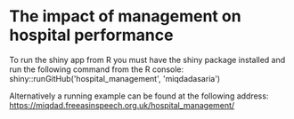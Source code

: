# The impact of management on hospital performance

To run the shiny app from R you must have the shiny package installed and run the following command from the R console: shiny::runGitHub('hospital_management', 'miqdadasaria')

Alternatively a running example can be found at the following address: https://miqdad.freeasinspeech.org.uk/hospital_management/
